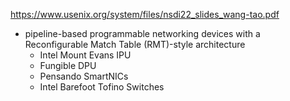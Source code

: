 https://www.usenix.org/system/files/nsdi22_slides_wang-tao.pdf
- pipeline-based programmable networking devices with a Reconfigurable Match Table (RMT)-style architecture
	- Intel Mount Evans IPU
	- Fungible DPU
	- Pensando SmartNICs
	- Intel Barefoot Tofino Switches
